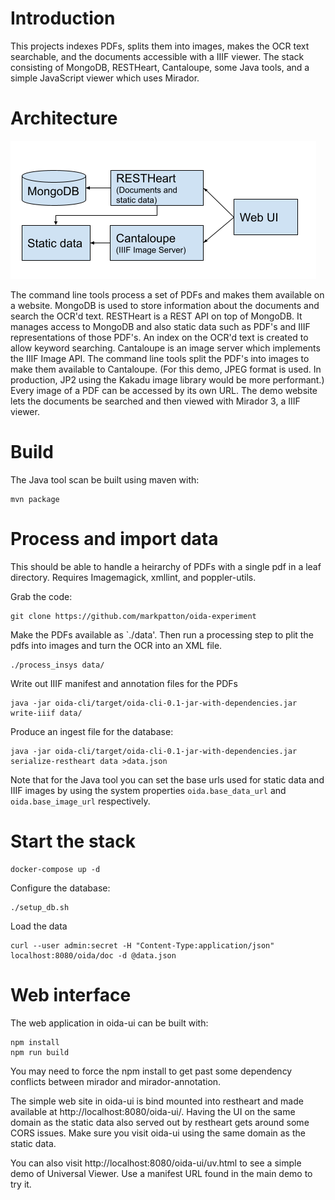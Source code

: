 # Introduction

This projects indexes PDFs, splits them into images, makes the OCR text searchable, and the documents accessible with a IIIF viewer.
The stack consisting of MongoDB, RESTHeart, Cantaloupe, some Java tools, and a simple JavaScript viewer which uses Mirador.

# Architecture

![Architecture Diagram](arch.png)

The command line tools process a set of PDFs and makes them available on a website. MongoDB is used to store information about the documents and search the OCR'd text. RESTHeart is a REST API on top of MongoDB. It manages access to MongoDB and also static data such as PDF's and IIIF representations of those PDF's. An index on the OCR'd text is created to allow keyword searching. Cantaloupe is an image server which implements the IIIF Image API. The command line tools split the PDF's into images to make them available to Cantaloupe. (For this demo, JPEG format is used. In production, JP2 using the Kakadu image library would be more performant.) Every image of a PDF can be accessed by its own URL. The demo website lets the documents be searched and then viewed with Mirador 3, a IIIF viewer.

# Build

The Java tool scan be built using maven with:

```
mvn package
```

# Process and import data

This should be able to handle a heirarchy of PDFs with a single pdf in a leaf directory. 
Requires Imagemagick, xmllint, and poppler-utils.

Grab the code:
```
git clone https://github.com/markpatton/oida-experiment
```

Make the PDFs available as `./data'. Then run a processing step to plit the pdfs into images and turn the OCR into an XML file.

```
./process_insys data/
```

Write out IIIF manifest and annotation files for the PDFs
```
java -jar oida-cli/target/oida-cli-0.1-jar-with-dependencies.jar write-iiif data/
```

Produce an ingest file for the database:
```
java -jar oida-cli/target/oida-cli-0.1-jar-with-dependencies.jar serialize-restheart data >data.json
```

Note that for the Java tool you can set the base urls used for static data and IIIF images by using the system properties 
`oida.base_data_url` and `oida.base_image_url` respectively.

# Start the stack

```
docker-compose up -d
```

Configure the database:
```
./setup_db.sh
```

Load the data

```
curl --user admin:secret -H "Content-Type:application/json" localhost:8080/oida/doc -d @data.json
```

# Web interface

The web application in oida-ui can be built with:
```
npm install
npm run build
```

You may need to force the npm install to get past some dependency conflicts between mirador and mirador-annotation.

The simple web site in oida-ui is bind mounted into restheart and made available at http://localhost:8080/oida-ui/.
Having the UI on the same domain as the static data also served out by restheart gets around some CORS issues. Make sure
you visit oida-ui using the same domain as the static data.

You can also visit http://localhost:8080/oida-ui/uv.html to see a simple demo of Universal Viewer.
Use a manifest URL found in the main demo to try it.